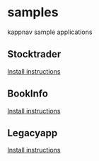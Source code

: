 # samples
kappnav sample applications

## Stocktrader 

[Install instructions](https://github.com/kappnav/README/blob/master/README.md#install-sample-application)

## BookInfo

[Install instructions](/bookinfo)


## Legacyapp

[Install instructions](/legacyapp)
